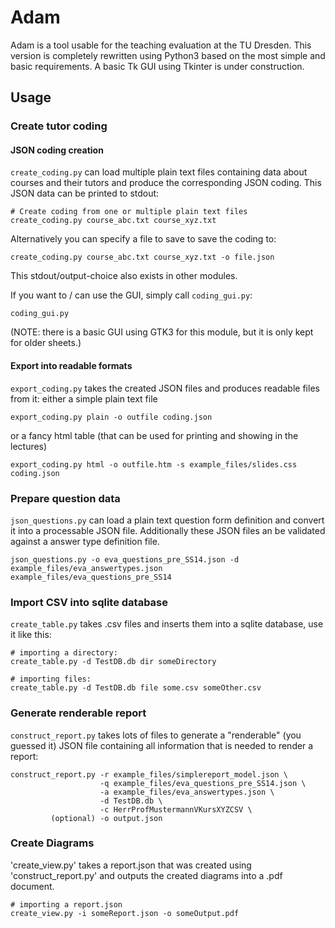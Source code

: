 Adam
====

Adam is a tool usable for the teaching evaluation at the TU Dresden.
This version is completely rewritten using Python3 based on the most simple and basic requirements.
A basic Tk GUI using Tkinter is under construction.

Usage
-----

### Create tutor coding ###

#### JSON coding creation ####

`create_coding.py` can load multiple plain text files containing data about courses and their tutors and produce the corresponding JSON coding.
This JSON data can be printed to stdout:

	# Create coding from one or multiple plain text files
	create_coding.py course_abc.txt course_xyz.txt

Alternatively you can specify a file to save to save the coding to:

	create_coding.py course_abc.txt course_xyz.txt -o file.json

This stdout/output-choice also exists in other modules.

If you want to / can use the GUI, simply call `coding_gui.py`:

	coding_gui.py

(NOTE: there is a basic GUI using GTK3 for this module, but it is only kept for older sheets.)

#### Export into readable formats ####

`export_coding.py` takes the created JSON files and produces readable files from it:
either a simple plain text file

	export_coding.py plain -o outfile coding.json

or a fancy html table (that can be used for printing and showing in the lectures)

	export_coding.py html -o outfile.htm -s example_files/slides.css coding.json

### Prepare question data ###

`json_questions.py` can load a plain text question form definition and convert it into a processable JSON file.
Additionally these JSON files an be validated against a answer type definition file.

	json_questions.py -o eva_questions_pre_SS14.json -d example_files/eva_answertypes.json example_files/eva_questions_pre_SS14

### Import CSV into sqlite database ###

`create_table.py` takes .csv files and inserts them into a sqlite database, use it like this:

	# importing a directory:
	create_table.py -d TestDB.db dir someDirectory

	# importing files:
	create_table.py -d TestDB.db file some.csv someOther.csv

### Generate renderable report ###

`construct_report.py` takes lots of files to generate a "renderable" (you guessed it) JSON file
containing all information that is needed to render a report:

	construct_report.py -r example_files/simplereport_model.json \
	                    -q example_files/eva_questions_pre_SS14.json \
	                    -a example_files/eva_answertypes.json \
	                    -d TestDB.db \
	                    -c HerrProfMustermannVKursXYZCSV \
	         (optional) -o output.json 

### Create Diagrams ###

'create_view.py' takes a report.json that was created using 'construct_report.py' and outputs the created diagrams into a .pdf document.

	# importing a report.json
	create_view.py -i someReport.json -o someOutput.pdf


